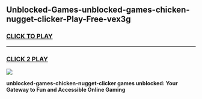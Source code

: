 
## Unblocked-Games-unblocked-games-chicken-nugget-clicker-Play-Free-vex3g
<h3>
<a href="https://premium76.site?title=unblocked-games-chicken-nugget-clicker&ref=17A">CLICK TO PLAY</a></h3>
<hr>

<h3>
<a href="https://premium76.site?title=unblocked-games-chicken-nugget-clicker&ref=17A">CLICK 2 PLAY</a>
  
</h3>

<a href="https://premium76.site?title=unblocked-games-chicken-nugget-clicker&ref=17A"><img src="https://clearcache.store/games.png"></a>


**unblocked-games-chicken-nugget-clicker games unblocked: Your Gateway to Fun and Accessible Online Gaming**
